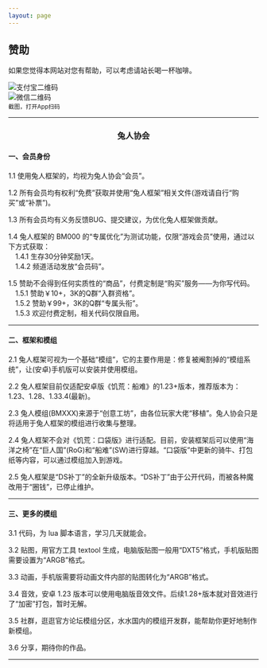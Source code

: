 ```yaml
---
layout: page
---
```



## 赞助

如果您觉得本网站对您有帮助，可以考虑请站长喝一杯咖啡。  

<div class="donation">
  <div class="qr-container">
    <div class="qrcode">
      <img src="{{ '/assets/img/alipay-qrcode.png' | relative_url }}" alt="支付宝二维码" />
    </div>
    <div class="qrcode">
      <img src="{{ '/assets/img/wechat-qrcode.png' | relative_url }}" alt="微信二维码" />
    </div>
  </div>
  <small>截图，打开App扫码</small>
</div>

---

<h3 style="text-align:center;">兔人协会</h3>


#### 一、会员身份

1.1 使用兔人框架的，均视为兔人协会“会员”。  

1.2 所有会员均有权利“免费”获取并使用“兔人框架”相关文件(游戏请自行“购买”或“补票”)。  

1.3 所有会员均有义务反馈BUG、提交建议，为优化兔人框架做贡献。  

1.4 兔人框架的 BM000 的“专属优化”为测试功能，仅限“游戏会员”使用，通过以下方式获取：  
　1.4.1 生存30分钟奖励1天。  
　1.4.2 频道活动发放“会员码”。  

1.5 赞助不会得到任何实质性的“商品”，付费定制是“购买”服务——为你写代码。  
　1.5.1 赞助￥10+，3K的Q群“入群资格”。  
　1.5.2 赞助￥99+，3K的Q群“专属头衔”。  
　1.5.3 欢迎付费定制，相关代码仅限自用。  

---

#### 二、框架和模组

2.1 兔人框架可视为一个基础“模组”，它的主要作用是：修复被阉割掉的“模组系统”，让(安卓)手机版可以安装并使用模组。  

2.2 兔人框架目前仅适配安卓版《饥荒：船难》的1.23+版本，推荐版本为：1.23、1.28、1.33.4(最新)。  

2.3 兔人模组(BMXXX)来源于“创意工坊”，由各位玩家大佬“移植”。兔人协会只是将适用于兔人框架的模组进行收集与整理。  

2.4 兔人框架不会对《饥荒：口袋版》进行适配。目前，安装框架后可以使用“海洋之椅”在“巨人国”(RoG)和“船难”(SW)进行穿越。“口袋版”中更新的骑牛、打包纸等内容，可以通过模组加入到游戏。  

2.5 兔人框架是“DS补丁”的全新升级版本。“DS补丁”由于公开代码，而被各种魔改用于“圈钱”，已停止维护。  

---

#### 三、更多的模组

3.1 代码，为 lua 脚本语言，学习几天就能会。  

3.2 贴图，用官方工具 textool 生成，电脑版贴图一般用“DXT5”格式，手机版贴图需要设置为“ARGB”格式。  

3.3 动画，手机版需要将动画文件内部的贴图转化为“ARGB”格式。  

3.4 音效，安卓 1.23 版本可以使用电脑版音效文件。后续1.28+版本就对音效进行了“加密”打包，暂时无解。  

3.5 社群，逛逛官方论坛模组分区，水水国内的模组开发群，能帮助你更好地制作新模组。  

3.6 分享，期待你的作品。  

---
